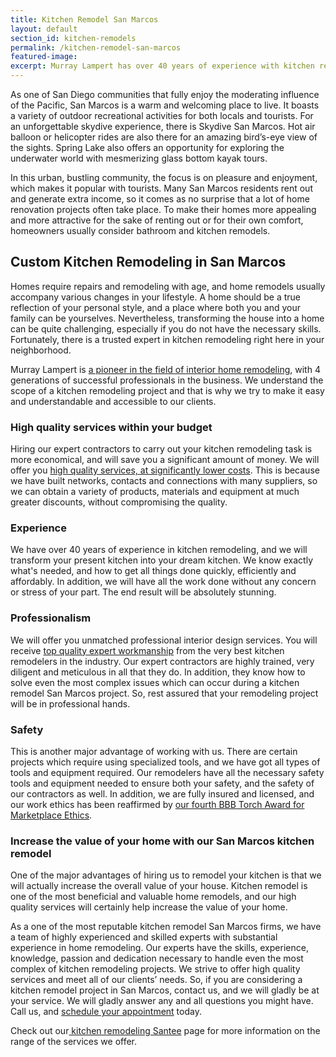 ```yaml
---
title: Kitchen Remodel San Marcos
layout: default
section_id: kitchen-remodels
permalink: /kitchen-remodel-san-marcos
featured-image:
excerpt: Murray Lampert has over 40 years of experience with kitchen remodeling in San Marcos, San Diego. Take your San Marcos kitchen remodel to the next level with us.
---
```


As one of San Diego communities that fully enjoy the moderating influence of the Pacific, San Marcos is a warm and welcoming place to live. It boasts a variety of outdoor recreational activities for both locals and tourists. For an unforgettable skydive experience, there is Skydive San Marcos. Hot air balloon or helicopter rides are also there for an amazing bird’s-eye view of the sights. Spring Lake also offers an opportunity for exploring the underwater world with mesmerizing glass bottom kayak tours.

In this urban, bustling community, the focus is on pleasure and enjoyment, which makes it popular with tourists. Many San Marcos residents rent out and generate extra income, so it comes as no surprise that a lot of home renovation projects often take place. To make their homes more appealing and more attractive for the sake of renting out or for their own comfort, homeowners usually consider bathroom and kitchen remodels.

## Custom Kitchen Remodeling in San Marcos

Homes require repairs and remodeling with age, and home remodels usually accompany various changes in your lifestyle. A home should be a true reflection of your personal style, and a place where both you and your family can be yourselves. Nevertheless, transforming the house into a home can be quite challenging, especially if you do not have the necessary skills. Fortunately, there is a trusted expert in kitchen remodeling right here in your neighborhood.

Murray Lampert is <a href="http://murraylampert.com/about-murray-lampert-design-build-remodel/">a pioneer in the field of interior home remodeling</a>, with 4 generations of successful professionals in the business. We understand the scope of a kitchen remodeling project and that is why we try to make it easy and understandable and accessible to our clients.

### High quality services within your budget

Hiring our expert contractors to carry out your kitchen remodeling task is more economical, and will save you a significant amount of money. We will offer you <a href="http://murraylampert.com/san-diego-kitchen-remodeling-services/">high quality services, at significantly lower costs</a>. This is because we have built networks, contacts and connections with many suppliers, so we can obtain a variety of products, materials and equipment at much greater discounts, without compromising the quality.

### Experience

We have over 40 years of experience in kitchen remodeling, and we will transform your present kitchen into your dream kitchen. We know exactly what's needed, and how to get all things done quickly, efficiently and affordably. In addition, we will have all the work done without any concern or stress of your part. The end result will be absolutely stunning.

### Professionalism

We will offer you unmatched professional interior design services. You will receive <a href="http://murraylampert.com/murray-lampert-recognized-among-north-americas-best">top quality expert workmanship</a> from the very best kitchen remodelers in the industry. Our expert contractors are highly trained, very diligent and meticulous in all that they do. In addition, they know how to solve even the most complex issues which can occur during a kitchen remodel San Marcos project. So, rest assured that your remodeling project will be in professional hands.

### Safety

This is another major advantage of working with us. There are certain projects which require using specialized tools, and we have got all types of tools and equipment required. Our remodelers have all the necessary safety tools and equipment needed to ensure both your safety, and the safety of our contractors as well. In addition, we are fully insured and licensed, and our work ethics has been reaffirmed by <a href="http://murraylampert.com/another-better-business-bureau-torch-award/">our fourth BBB Torch Award for Marketplace Ethics</a>.

### Increase the value of your home with our San Marcos kitchen remodel

One of the major advantages of hiring us to remodel your kitchen is that we will actually increase the overall value of your house. Kitchen remodel is one of the most beneficial and valuable home remodels, and our high quality services will certainly help increase the value of your home.

As a one of the most reputable kitchen remodel San Marcos firms, we have a team of highly experienced and skilled experts with substantial experience in home remodeling. Our experts have the skills, experience, knowledge, passion and dedication necessary to handle even the most complex of kitchen remodeling projects. We strive to offer high quality services and meet all of our clients’ needs. So, if you are considering a kitchen remodel project in San Marcos, contact us, and we will gladly be at your service. We will gladly answer any and all questions you might have. Call us, and <a href="http://murraylampert.com/contact/">schedule your appointment</a> today.

Check out our<a href="http://murraylampert.com/kitchen-remodeling-santee"> kitchen remodeling Santee</a> page for more information on the range of the services we offer.
